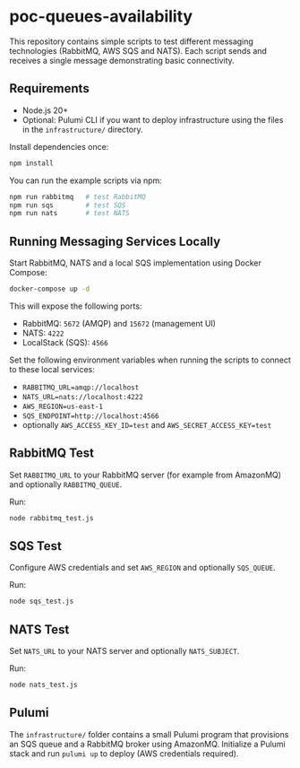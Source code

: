 # poc-queues-availability

This repository contains simple scripts to test different messaging technologies (RabbitMQ, AWS SQS and NATS). Each script sends and receives a single message demonstrating basic connectivity.

## Requirements

- Node.js 20+
- Optional: Pulumi CLI if you want to deploy infrastructure using the files in the `infrastructure/` directory.

Install dependencies once:

```bash
npm install
```

You can run the example scripts via npm:

```bash
npm run rabbitmq   # test RabbitMQ
npm run sqs        # test SQS
npm run nats       # test NATS
```

## Running Messaging Services Locally

Start RabbitMQ, NATS and a local SQS implementation using Docker Compose:

```bash
docker-compose up -d
```

This will expose the following ports:

- RabbitMQ: `5672` (AMQP) and `15672` (management UI)
- NATS: `4222`
- LocalStack (SQS): `4566`

Set the following environment variables when running the scripts to connect to
these local services:

- `RABBITMQ_URL=amqp://localhost`
- `NATS_URL=nats://localhost:4222`
- `AWS_REGION=us-east-1`
- `SQS_ENDPOINT=http://localhost:4566`
- optionally `AWS_ACCESS_KEY_ID=test` and `AWS_SECRET_ACCESS_KEY=test`

## RabbitMQ Test

Set `RABBITMQ_URL` to your RabbitMQ server (for example from AmazonMQ) and optionally `RABBITMQ_QUEUE`.

Run:

```bash
node rabbitmq_test.js
```

## SQS Test

Configure AWS credentials and set `AWS_REGION` and optionally `SQS_QUEUE`.

Run:

```bash
node sqs_test.js
```

## NATS Test

Set `NATS_URL` to your NATS server and optionally `NATS_SUBJECT`.

Run:

```bash
node nats_test.js
```

## Pulumi

The `infrastructure/` folder contains a small Pulumi program that provisions an SQS queue and a RabbitMQ broker using AmazonMQ. Initialize a Pulumi stack and run `pulumi up` to deploy (AWS credentials required).
